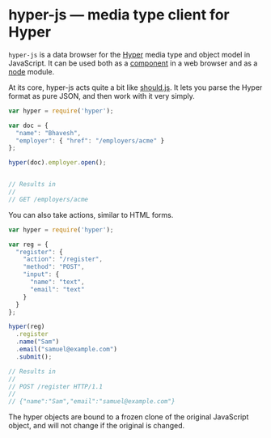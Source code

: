 # hyper-js — media type client for Hyper

`hyper-js` is a data browser for the [Hyper][hyper] media type and object
model in JavaScript. It can be used both as a [component][component] in a
web browser and as a [node][node] module.

[hyper]: https://github.com/timshadel/hyper
[component]: https://github.com/component/component
[node]: http://nodejs.org

At its core, hyper-js acts quite a bit like [should.js][should]. It lets you
parse the Hyper format as pure JSON, and then work with it very simply.

[should]: https://github.com/visionmedia/should.js

```javascript
var hyper = require('hyper');

var doc = {
  "name": "Bhavesh",
  "employer": { "href": "/employers/acme" }
};

hyper(doc).employer.open();


// Results in
//
// GET /employers/acme
```

You can also take actions, similar to HTML forms.

```javascript
var hyper = require('hyper');

var reg = {
  "register": {
    "action": "/register",
    "method": "POST",
    "input": {
      "name": "text",
      "email": "text"
    }
  }
};

hyper(reg)
  .register
  .name("Sam")
  .email("samuel@example.com")
  .submit();

// Results in
//
// POST /register HTTP/1.1
//
// {"name":"Sam","email":"samuel@example.com"}
```

The hyper objects are bound to a frozen clone of the original
JavaScript object, and will not change if the original is changed.
